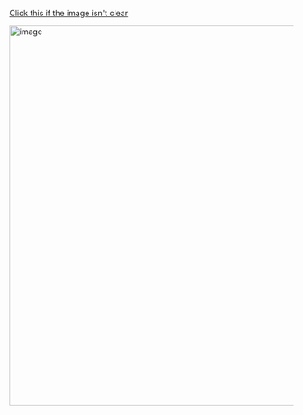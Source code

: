 [Click this if the image isn't clear](https://excalidraw.com/#json=2E1gJ35MdAgcCcwKrpX4p,klDveMMDwdfvVq-uT_2D7A)

<img width="736" height="674" alt="image" src="https://github.com/user-attachments/assets/411fedfa-c633-41c7-859a-1f20a9d7209e" />
